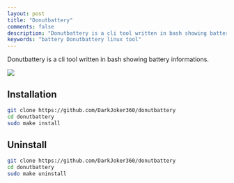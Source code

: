 ```yaml
---
layout: post
title: "Donutbattery"
comments: false
description: "Donutbattery is a cli tool written in bash showing battery informations."
keywords: "battery Donutbattery linux tool"
---
```


Donutbattery is a cli tool written in bash showing battery informations.

<img src="https://i.imgur.com/Y7yJ5O8.png" >

## Installation
```bash
git clone https://github.com/DarkJoker360/donutbattery
cd donutbattery
sudo make install
```

## Uninstall
```bash
git clone https://github.com/DarkJoker360/donutbattery
cd donutbattery
sudo make uninstall
```
